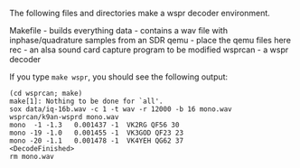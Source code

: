 The following files and directories make a wspr decoder environment.

Makefile	- builds everything
data		- contains a wav file with inphase/quadrature samples from an SDR
qemu		- place the qemu files here
rec			- an alsa sound card capture program to be modified
wsprcan 	- a wspr decoder

If you type ```make wspr```, you should see the following output:
```
(cd wsprcan; make)
make[1]: Nothing to be done for `all'.
sox data/iq-16b.wav -c 1 -t wav -r 12000 -b 16 mono.wav
wsprcan/k9an-wsprd mono.wav
mono  -1 -1.3   0.001437 -1  VK2RG QF56 30 
mono -19 -1.0   0.001455 -1  VK3GOD QF23 23 
mono -20 -1.1   0.001478 -1  VK4YEH QG62 37 
<DecodeFinished>
rm mono.wav
```
